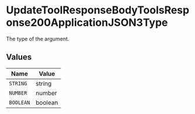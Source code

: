 # UpdateToolResponseBodyToolsResponse200ApplicationJSON3Type

The type of the argument.


## Values

| Name      | Value     |
| --------- | --------- |
| `STRING`  | string    |
| `NUMBER`  | number    |
| `BOOLEAN` | boolean   |